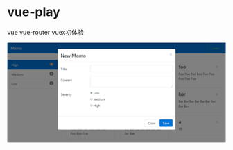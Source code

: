 # vue-play
vue vue-router vuex初体验

![screenshot](https://github.com/swordrain/vue-play/blob/master/screenshot.PNG)
